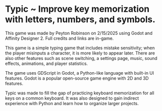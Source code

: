# Typic ~ Improve key memorization with letters, numbers, and symbols.
This game was made by Peyton Robinson on 2/15/2025 using Godot and Affinity Designer 2. Full credits and links are in-game.
 
This game is a simple typing game that includes mistake sensitivity; when the player misinputs a character, it is more likely to appear later. There are also other features such as scene switching, a settings page, music, sound effects, animations, and player statistics.

The game uses GDScript in Godot, a Python-like language with built-in UI features. Godot is a popular open-source game engine with 2D and 3D features.
 
Typic was made to fill the gap of practicing keyboard memorization for all keys on a common keyboard. It was also designed to gain indirect experience with Python and learn how to organize larger projects.
